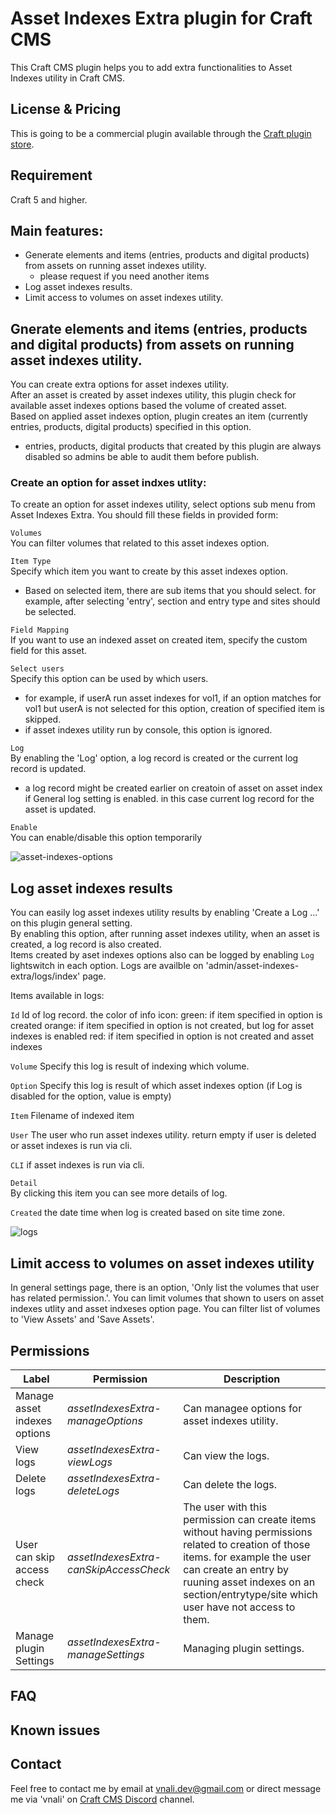 # Asset Indexes Extra plugin for Craft CMS
This Craft CMS plugin helps you to add extra functionalities to Asset Indexes utility in Craft CMS.

## License & Pricing
This is going to be a commercial plugin available through the [Craft plugin store](https://plugins.craftcms.com/developer/vnali).

## Requirement
Craft 5 and higher.

## Main features:
- Generate elements and items (entries, products and digital products) from assets on running asset indexes utility.
  - please request if you need another items
- Log asset indexes results.
- Limit access to volumes on asset indexes utility.  

## Gnerate elements and items (entries, products and digital products) from assets on running asset indexes utility.
You can create extra options for asset indexes utility.  
After an asset is created by asset indexes utility, this plugin check for available asset indexes options based the volume of created asset.  
Based on applied asset indexes option, plugin creates an item (currently entries, products, digital products) specified in this option.
 - entries, products, digital products that created by this plugin are always disabled so admins be able to audit them before publish.

### Create an option for asset indxes utlity:
To create an option for asset indexes utility, select options sub menu from Asset Indexes Extra. You should fill these fields in provided form:  

`Volumes`  
You can filter volumes that related to this asset indexes option.

`Item Type`  
Specify which item you want to create by this asset indexes option.
 - Based on selected item, there are sub items that you should select. for example, after selecting 'entry',  section and entry type and sites should be selected.

`Field Mapping`  
If you want to use an indexed asset on created item, specify the custom field for this asset.

`Select users`   
Specify this option can be used by which users.
  - for example, if userA run asset indexes for vol1, if an option matches for vol1 but userA is not selected for this option, creation of specified item is skipped.
  - if asset indexes utility run by console, this option is ignored.

`Log`  
By enabling the 'Log' option, a log record is created or the current log record is updated. 
- a log record might be created earlier on creatoin of asset on asset index if General log setting is enabled. in this case current log record for the asset 
is updated.

`Enable`  
You can enable/disable this option temporarily

![asset-indexes-options](https://github.com/vnali/asset-indexes-extra-documentation/assets/55586085/c95c8dcc-374a-486f-9cf1-0b87acd7c1a6)


## Log asset indexes results
You can easily log asset indexes utility results by enabling 'Create a Log ...' on this plugin general setting.  
By enabling this option, after running asset indexes utility, when an asset is created, a log record is also created.  
Items created by aset indexes options also can be logged by enabling `Log` lightswitch in each option.
Logs are availble on 'admin/asset-indexes-extra/logs/index' page.

Items available in logs:  

`Id`
Id of log record. 
the color of info icon:
green: if item specified in option is created
orange: if item specified in option is not created, but log for asset indexes is enabled 
red: if item specified in option is not created and asset indexes

`Volume`
Specify this log is result of indexing which volume.

`Option`
Specify this log is result of which asset indexes option (if Log is disabled for the option, value is empty)

`Item`
Filename of indexed item

`User`
The user who run asset indexes utility. return empty if user is deleted or asset indexes is run via cli.

`CLI`
if asset indexes is run via cli.

`Detail`  
By clicking this item you can see more details of log.

`Created`
the date time when log is created based on site time zone.


![logs](https://github.com/vnali/asset-indexes-extra-documentation/assets/55586085/4c601436-481f-46f1-8f76-64f937ee5dda)


## Limit access to volumes on asset indexes utility
In general settings page, there is an option, 'Only list the volumes that user has related permission.'.  You can limit volumes that shown to users on asset indexes utlity
and asset indxeses option page. You can filter list of volumes to 'View Assets' and 'Save Assets'.  

## Permissions

Label | Permission | Description
--- | --- | ---
Manage asset indexes options | *assetIndexesExtra-manageOptions* | Can managee options for asset indexes utility.
View logs | *assetIndexesExtra-viewLogs* | Can view the logs.
Delete logs | *assetIndexesExtra-deleteLogs* | Can delete the logs.
User can skip access check | *assetIndexesExtra-canSkipAccessCheck* | The user with this permission can create items without having permissions related to creation of those items. for example the user can create an entry by ruuning asset indexes on an section/entrytype/site which user have not access to them.
Manage plugin Settings | *assetIndexesExtra-manageSettings* | Managing plugin settings.

## FAQ

## Known issues

## Contact
Feel free to contact me by email at vnali.dev@gmail.com or direct message me via 'vnali' on [Craft CMS Discord](https://craftcms.com/discord) channel.
